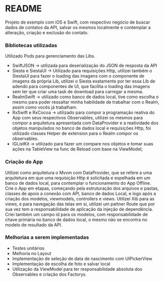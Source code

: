 # README #

Projeto de exemplo com iOS e Swift, com respectivo negócio de buscar dados de contatos da API, salvar os mesmos localmente e contemplar a alteração, criação e exclusão do contato.

### Bibliotecas utilizadas ###

Utilizado Pods para gerenciamento das Libs.

* SwiftJSON -> utilizada para deserialização do JSON de resposta da API
* Siesta e SiestaUI -> Utilizado para requisições Http, utilizei também o SiestaUI para fazer o loading das imagens com o componente de imagens da própria Lib, utilizei o Siesta exatamente por ter essa Lib de adendo para componentes de UI, que facilita o loading das imagens sem ter que criar uma task de download para carregar a mesma.
* RealmSwift -> utilizado como banco de dados local, tive como escolha o mesmo para poder ressaltar minha habilidade de trabalhar com o Realm, assim como vocês já trabalham.
* RxSwift e RxCocoa -> utilizado para compor a programação reativa do App com seus respectivos Observables, utilizei os mesmos para compor a arquitetura apresentada com DataProvider e a reatividade dos objetos manipulados no banco de dados local e requisições Http, foi utilizado classes Helper de extension para o Realm compor os observables.
* IGListKit -> utilizado para fazer um compare nos objetos e tomar suas ações na TableView na func de Reload com base na ViewModel;


### Criação do App ###

Utilizei como arquitetura o Mvvm com DataProvider, que se refere a uma arquitetura em que uma requisição Http é solicitada e espelhada em um banco de dados local, para contemplar o funcionamento do App Offline. Crie o App em etapas, começando pela estruturação dos arquivos e pastas, classes de apoio a conexão com API, banco de dados Local, e logo após a criação dos modelos, viewmodels, controllers e views. Utilizei Xib para as views, e para navegação das telas em si, utilizei um pattner Route que por sua vez tem a responsabilidade de aplicação da injeção de dependência. Criei também um campo id para os modelos, com responsabilidade de chave primária no banco de dados local, o mesmo não se encontra no modelo de resultado da API.

### Melhorias a serem implementadas ###

* Testes unitários
* Melhoria no Layout
* Implementação de seleção de data de nascimento com UIPickerView
* Implementação de escolha de foto e salvar local
* Utilização da ViewModel para ter responsabilidade absoluta dos Observables e criação dos Factorys.